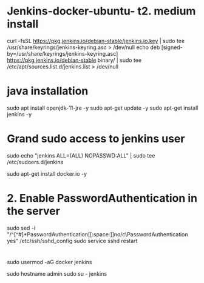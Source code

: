 # Jenkins-docker-ubuntu- t2. medium install
curl -fsSL https://pkg.jenkins.io/debian-stable/jenkins.io.key | sudo tee \
  /usr/share/keyrings/jenkins-keyring.asc > /dev/null
echo deb [signed-by=/usr/share/keyrings/jenkins-keyring.asc] \
  https://pkg.jenkins.io/debian-stable binary/ | sudo tee \
  /etc/apt/sources.list.d/jenkins.list > /dev/null

# java installation

sudo apt install openjdk-11-jre -y
sudo apt-get update -y
sudo apt-get install jenkins -y
# Grand sudo access to jenkins user
sudo echo "jenkins ALL=(ALL) NOPASSWD:ALL" | sudo tee /etc/sudoers.d/jenkins

sudo apt-get install docker.io -y

# 2. Enable PasswordAuthentication in the server
sudo sed -i "/^[^#]*PasswordAuthentication[[:space:]]no/c\PasswordAuthentication yes" /etc/ssh/sshd_config
sudo service sshd restart
#
sudo usermod -aG docker jenkins

sudo hostname admin
sudo su - jenkins
